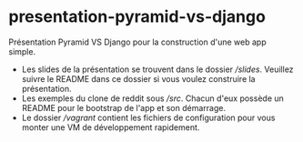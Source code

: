 presentation-pyramid-vs-django
==============================

Présentation Pyramid VS Django pour la construction d'une web app simple.

* Les slides de la présentation se trouvent dans le dossier */slides*. Veuillez suivre le README dans ce dossier si vous voulez construire la présentation.
* Les exemples du clone de reddit sous */src*. Chacun d'eux possède un README pour le bootstrap de l'app et son démarrage.
* Le dossier */vagrant* contient les fichiers de configuration pour vous monter une VM de développement rapidement.


